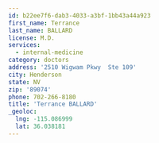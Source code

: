 ```yaml
---
id: b22ee7f6-dab3-4033-a3bf-1bb43a44a923
first_name: Terrance
last_name: BALLARD
license: M.D.
services:
  - internal-medicine
category: doctors
address: '2510 Wigwam Pkwy  Ste 109'
city: Henderson
state: NV
zip: '89074'
phone: 702-266-8180
title: 'Terrance BALLARD'
_geoloc:
  lng: -115.086999
  lat: 36.038181
---
```

